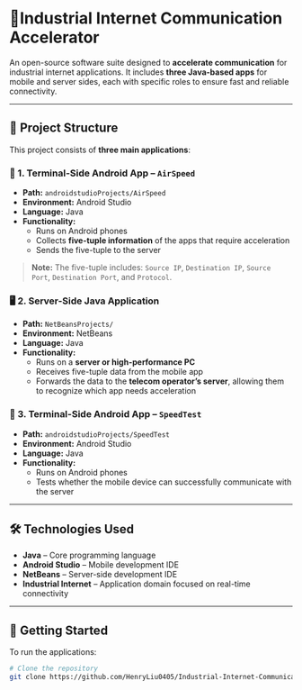 # 🚀Industrial Internet Communication Accelerator 

An open-source software suite designed to **accelerate communication** for industrial internet applications. It includes **three Java-based apps** for mobile and server sides, each with specific roles to ensure fast and reliable connectivity.

---

## 🧩 Project Structure

This project consists of **three main applications**:


### 📱 1. Terminal-Side Android App – `AirSpeed`

- **Path:** `androidstudioProjects/AirSpeed`  
- **Environment:** Android Studio  
- **Language:** Java  
- **Functionality:**
  - Runs on Android phones
  - Collects **five-tuple information** of the apps that require acceleration
  - Sends the five-tuple to the server

> **Note:** The five-tuple includes: `Source IP`, `Destination IP`, `Source Port`, `Destination Port`, and `Protocol`.


### 🖥️ 2. Server-Side Java Application

- **Path:** `NetBeansProjects/`  
- **Environment:** NetBeans  
- **Language:** Java  
- **Functionality:**
  - Runs on a **server or high-performance PC**
  - Receives five-tuple data from the mobile app
  - Forwards the data to the **telecom operator’s server**, allowing them to recognize which app needs acceleration


### 📱 3. Terminal-Side Android App – `SpeedTest`

- **Path:** `androidstudioProjects/SpeedTest`  
- **Environment:** Android Studio  
- **Language:** Java  
- **Functionality:**
  - Runs on Android phones
  - Tests whether the mobile device can successfully communicate with the server

---

## 🛠 Technologies Used

- **Java** – Core programming language  
- **Android Studio** – Mobile development IDE  
- **NetBeans** – Server-side development IDE  
- **Industrial Internet** – Application domain focused on real-time connectivity

---

## 🏁 Getting Started

To run the applications:

```bash
# Clone the repository
git clone https://github.com/HenryLiu0405/Industrial-Internet-Communication-Accelerator.git
